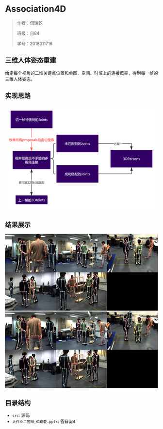 # Association4D
> 
> 作者：佴瑞乾
>
> 班级：自84
>
> 学号：2018011716
>

## 三维人体姿态重建
给定每个视角的二维关键点位置和单图、空间、时域上的连接概率，得到每一帧的三维人体姿态。

## 实现思路
![image](method.png)

## 结果展示
![image](result0.jpg)
![image](result1.jpg)

## 目录结构
- `src`: 源码
- `大作业二答辩_佴瑞乾.pptx`: 答辩ppt
